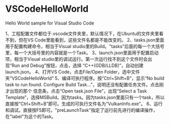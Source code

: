 # VSCodeHelloWorld
Hello World sample for Visual Studio Code

1、工程配置文件都位于.vscode文件夹里，默认情况下，在Ubuntu的文件夹里看不到，但在VS Code里能看到，这些文件名都是不能改变的。
2、tasks.json里面用于配置构建命令，相当于Visual studio里的Build。"tasks"后面的每一个大括号里，每一个大括号里的内容就是一个Task。
3、launch.json里面用于配置启动项，相当于Visual studio里的调试运行。第一次运行找不到这个文件时会出现“Run and Debug”按钮，点击，选择
“C++(GDB/LLDB)”，自动创建launch.json。
4、打开VS Code，点击File/Open Folder，选中文件夹“VSCodeHelloWorld”
5、编译可执行程序。按“Ctrl+Shift+B”，显示“No build task to run found. Configure Build Task...”，说明还没有配置任务文件。点击刚才出现的那个
信息条，点击“Open task.json File”，出现“Select a Task Template”，选择MSBuild。因为tasks。因为tasks.json里面只有一个task，所以直接按“Ctrl+Shift+B”即可。生成的可执行文件名为“VulkanInfo.exe”。
6、运行和调试。直接按F5即可。"preLaunchTask"指定了运行前先进行的编译操作，在"label"为这个的Task。

